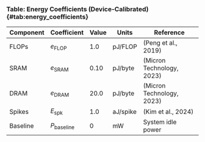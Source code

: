 ### Table: Energy Coefficients (Device-Calibrated) {#tab:energy_coefficients}

| Component | Coefficient | Value | Units | Reference |
|-----------|-------------|-------|-------|-----------|
| FLOPs | $e_{\text{FLOP}}$ | 1.0 | pJ/FLOP | (Peng et al., 2019) |
| SRAM | $e_{\text{SRAM}}$ | 0.10 | pJ/byte | (Micron Technology, 2023) |
| DRAM | $e_{\text{DRAM}}$ | 20.0 | pJ/byte | (Micron Technology, 2023) |
| Spikes | $E_{\text{spk}}$ | 1.0 | aJ/spike | (Kim et al., 2024) |
| Baseline | $P_{\text{baseline}}$ | 0 | mW | System idle power |